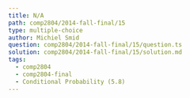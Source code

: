 ```yaml
---
title: N/A
path: comp2804/2014-fall-final/15
type: multiple-choice
author: Michiel Smid
question: comp2804/2014-fall-final/15/question.ts
solution: comp2804/2014-fall-final/15/solution.md
tags:
  - comp2804
  - comp2804-final
  - Conditional Probability (5.8)
---
```

